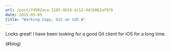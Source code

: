 ```yaml
---
url: /post/74992ace-1165-4b24-ac12-4416862af976
date: 2015-05-05
title: "Working Copy, Git on iOS 8"
---
```


Looks great! I have been looking for a good Git client for iOS for a long time.



(#blog)